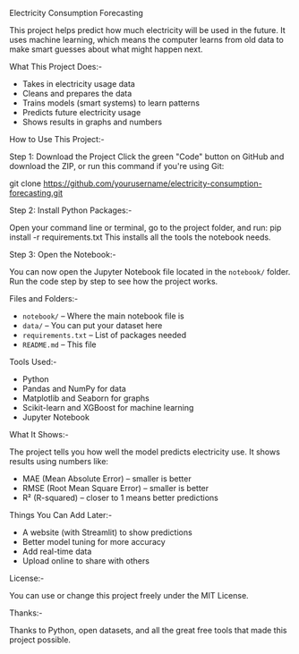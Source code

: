 Electricity Consumption Forecasting

This project helps predict how much electricity will be used in the future. It uses machine learning, which means the computer 
learns from old data to make smart guesses about what might happen next.


What This Project Does:-

- Takes in electricity usage data
- Cleans and prepares the data
- Trains models (smart systems) to learn patterns
- Predicts future electricity usage
- Shows results in graphs and numbers


How to Use This Project:-

Step 1: Download the Project
Click the green "Code" button on GitHub and download the ZIP, or run this command if you're using Git:

git clone https://github.com/yourusername/electricity-consumption-forecasting.git

Step 2: Install Python Packages:-

Open your command line or terminal, go to the project folder, and run:
pip install -r requirements.txt
This installs all the tools the notebook needs.

Step 3: Open the Notebook:-

You can now open the Jupyter Notebook file located in the `notebook/` folder. 
Run the code step by step to see how the project works.

Files and Folders:-

- `notebook/` – Where the main notebook file is
- `data/` – You can put your dataset here
- `requirements.txt` – List of packages needed
- `README.md` – This file

Tools Used:-

- Python
- Pandas and NumPy for data
- Matplotlib and Seaborn for graphs
- Scikit-learn and XGBoost for machine learning
- Jupyter Notebook


What It Shows:-

The project tells you how well the model predicts electricity use. It shows results using numbers like:

- MAE (Mean Absolute Error) – smaller is better
- RMSE (Root Mean Square Error) – smaller is better
- R² (R-squared) – closer to 1 means better predictions

Things You Can Add Later:-

- A website (with Streamlit) to show predictions
- Better model tuning for more accuracy
- Add real-time data
- Upload online to share with others

License:-

You can use or change this project freely under the MIT License.

Thanks:-

Thanks to Python, open datasets, and all the great free tools that made this project possible.